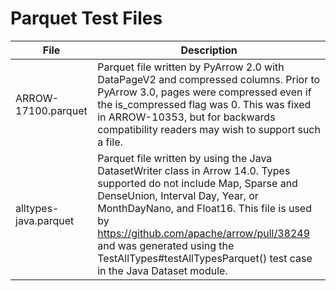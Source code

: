 <!--
  ~ Licensed to the Apache Software Foundation (ASF) under one
  ~ or more contributor license agreements.  See the NOTICE file
  ~ distributed with this work for additional information
  ~ regarding copyright ownership.  The ASF licenses this file
  ~ to you under the Apache License, Version 2.0 (the
  ~ "License"); you may not use this file except in compliance
  ~ with the License.  You may obtain a copy of the License at
  ~
  ~   http://www.apache.org/licenses/LICENSE-2.0
  ~
  ~ Unless required by applicable law or agreed to in writing,
  ~ software distributed under the License is distributed on an
  ~ "AS IS" BASIS, WITHOUT WARRANTIES OR CONDITIONS OF ANY
  ~ KIND, either express or implied.  See the License for the
  ~ specific language governing permissions and limitations
  ~ under the License.
  -->

# Parquet Test Files

| File | Description |
| --- | --- |
| ARROW-17100.parquet | Parquet file written by PyArrow 2.0 with DataPageV2 and compressed columns. Prior to PyArrow 3.0, pages were compressed even if the is_compressed flag was 0. This was fixed in ARROW-10353, but for backwards compatibility readers may wish to support such a file. |
| alltypes-java.parquet | Parquet file written by using the Java DatasetWriter class in Arrow 14.0. Types supported do not include Map, Sparse and DenseUnion, Interval Day, Year, or MonthDayNano, and Float16. This file is used by https://github.com/apache/arrow/pull/38249 and was generated using the TestAllTypes#testAllTypesParquet() test case in the Java Dataset module. |
